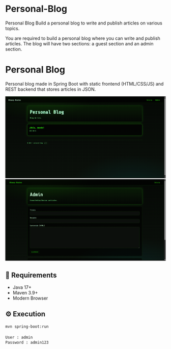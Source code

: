# Personal-Blog
Personal Blog
Build a personal blog to write and publish articles on various topics.


You are required to build a personal blog where you can write and publish articles. The blog will have two sections: a guest section and an admin section.

# Personal Blog 
Personal blog made in Spring Boot with static frontend (HTML/CSS/JS) and REST backend that stores articles in JSON.

![Index](src/img1.png)
![Admin](src/img2.png)

## 🚀 Requirements
- Java 17+
- Maven 3.9+
- Modern Browser

## ⚙️ Execution
```bash
mvn spring-boot:run

User : admin
Password : admin123
